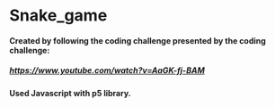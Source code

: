 # Snake_game

#### Created by following the coding challenge presented by the coding challenge: 
#####   https://www.youtube.com/watch?v=AaGK-fj-BAM
#### Used Javascript with p5 library. 
